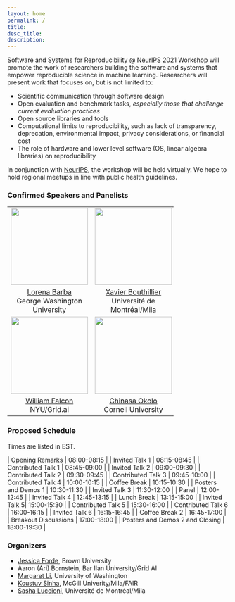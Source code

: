 ```yaml
---
layout: home
permalink: /
title:
desc_title:
description:
---
```



Software and Systems for Reproducibility @ [NeurIPS](https://neurips.cc/) 2021 Workshop will promote the work of researchers building the software and systems that empower reproducible science in machine learning. Researchers will present work that focuses on, but is not limited to:

- Scientific communication through software design
- Open evaluation and benchmark tasks, *especially those that challenge current evaluation practices*
- Open source libraries and tools
- Computational limits to reproducibility, such as lack of transparency, deprecation, environmental impact, privacy considerations, or financial cost
- The role of hardware and lower level software (OS, linear algebra libraries) on reproducibility


In conjunction with [NeurIPS](https://neurips.cc/), the workshop will be held virtually.  We hope to hold regional meetups in line with public health guidelines.


### Confirmed Speakers and Panelists

<table style="width:75%">
  <tr>
    <td style="text-align:center"><img src="https://www.seas.gwu.edu/sites/g/files/zaxdzs2406/f/styles/person_main_image/public/image/barba.jpg" height="175"></td>
    <td style="text-align:center"><img src="https://mila.quebec/wp-content/uploads/2016/03/IMG_0012-2-e1584462327833-509x676.jpg" height
    ="175
    "></td>
    <td style="text-align:center"><img src="https://cacioepe.pe/menaces.png" height
    ="175
    "></td>

  </tr>
  <tr>
    <td style="text-align:center"><a href="https://lorenabarba.com/">Lorena Barba</a> <br>George Washington University</td>
    <td style="text-align:center"><a href="https://bouthilx.github.io/">Xavier Bouthillier</a> <br>Université de Montréal/Mila</td>
    <td style="text-align:center"><a href="https://cacioepe.pe/">A. Feder Cooper</a> <br>Cornell University</td>
  </tr>
  <tr>
  <td style="text-align:center"><img src="https://avatars1.githubusercontent.com/u/3640001?v=4" height="175"></td>
  <td style="text-align:center"><img src="https://gradschool.cornell.edu/wp-content/uploads/2019/06/ChinasaOkoloCrop-822x822.jpg" height="175"></td>
  <td style="text-align:center"><img src="https://i1.sndcdn.com/artworks-000649470208-gvpq29-t500x500.jpg" height="175"></td>
    <td style="text-align:center"><img src="https://avatars0.githubusercontent.com/u/35882?s=460&v=4" height="175"></td>
  </tr>
  <tr>
  <td style="text-align:center"><a href="https://www.williamfalcon.com/">William Falcon</a> <br>NYU/Grid.ai</td>
  <td style="text-align:center"><a href="http://www.cs.cornell.edu/~chinasa/">Chinasa Okolo</a> <br>Cornell University</td>
  <td style="text-align:center"><a href="https://www.labri.fr/perso/nrougier/">Nicolas Rougier</a> <br>INRIA</td>
  <td style="text-align:center"><a href="http://rush-nlp.com/">Sasha Rush</a> <br>Cornell/Hugging Face</td>
  </tr>
</table>


### Proposed Schedule

Times are listed in EST.

| Opening Remarks                   |  08:00-08:15   |
| Invited Talk 1 | 08:15-08:45   |
| Contributed Talk 1 | 08:45-09:00   |
| Invited Talk 2 | 09:00-09:30   |
| Contributed Talk 2 | 09:30-09:45   |
| Contributed Talk 3 | 09:45-10:00   |
| Contributed Talk 4 | 10:00-10:15 |
| Coffee Break | 10:15-10:30 |
| Posters and Demos 1 | 10:30-11:30 |
| Invited Talk 3 | 11:30-12:00 |
| Panel | 12:00-12:45 |
| Invited Talk 4 | 12:45-13:15 |
| Lunch Break | 13:15-15:00 |
| Invited Talk 5| 15:00-15:30 |
| Contributed Talk 5 | 15:30-16:00 |
| Contributed Talk 6 | 16:00-16:15 |
| Invited Talk 6 | 16:15-16:45 |
| Coffee Break 2 | 16:45-17:00 |
| Breakout Discussions | 17:00-18:00 |
| Posters and Demos 2 and Closing | 18:00-19:30 |


### Organizers

* [Jessica Forde](https://github.com/jzf2101), Brown University
* Aaron (Ari) Bornstein, Bar Ilan University/Grid AI
* [Margaret Li](https://margs.li/), University of Washington
* [Koustuv Sinha](https://www.cs.mcgill.ca/~ksinha4/), McGill Univerity/Mila/FAIR
* [Sasha Luccioni](https://www.sashaluccioni.com/), Université de Montréal/Mila
